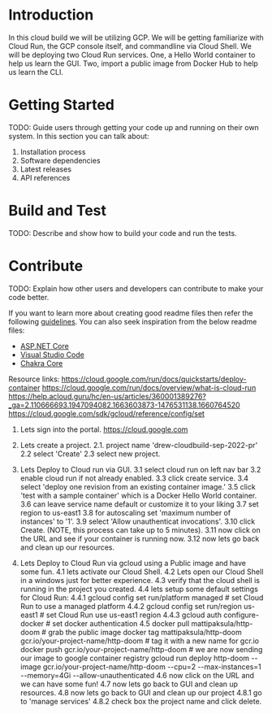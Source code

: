 # Introduction 
In this cloud build we will be utilizing GCP. We will be getting familiarize with Cloud Run, the GCP console itself, and commandline via Cloud Shell.
We will be deploying two Cloud Run services. One, a Hello World container to help us learn the GUI. Two, import a public image from Docker Hub to help us learn the CLI.

# Getting Started
TODO: Guide users through getting your code up and running on their own system. In this section you can talk about:
1.	Installation process
2.	Software dependencies
3.	Latest releases
4.	API references

# Build and Test
TODO: Describe and show how to build your code and run the tests. 

# Contribute
TODO: Explain how other users and developers can contribute to make your code better. 

If you want to learn more about creating good readme files then refer the following [guidelines](https://docs.microsoft.com/en-us/azure/devops/repos/git/create-a-readme?view=azure-devops). You can also seek inspiration from the below readme files:
- [ASP.NET Core](https://github.com/aspnet/Home)
- [Visual Studio Code](https://github.com/Microsoft/vscode)
- [Chakra Core](https://github.com/Microsoft/ChakraCore)



Resource links:
https://cloud.google.com/run/docs/quickstarts/deploy-container
https://cloud.google.com/run/docs/overview/what-is-cloud-run
https://help.acloud.guru/hc/en-us/articles/360001389276?_ga=2.110666693.1947094082.1663603873-1476531138.1660764520
https://cloud.google.com/sdk/gcloud/reference/config/set




1. Lets sign into the portal. https://cloud.google.com

2. Lets create a project.
    2.1. project name 'drew-cloudbuild-sep-2022-pr'
2.2 select 'Create'
2.3 select new project. 

3. Lets Deploy to Cloud run via GUI.
3.1 select cloud run on left nav bar
3.2 enable cloud run if not already enabled.
3.3 click create service.
3.4 select 'deploy one revision from an existing container image.'
3.5 click 'test with a sample container' which is a Docker Hello World container.
3.6 can leave service name default or customize it to your liking
3.7 set region to us-east1
3.8 for autoscaling set 'maximum number of instances' to '1'.
3.9 select 'Allow unauthenticat invocations'.
3.10 click Create. (NOTE, this process can take up to 5 minutes).
3.11 now click on the URL and see if your container is running now. 
3.12 now lets go back and clean up our resources. 

4. Lets Deploy to Cloud Run via gcloud using a Public image and have some fun.
4.1 lets activate our Cloud Shell. 
4.2 Lets open our Cloud Shell in a windows just for better experience.
4.3 verify that the cloud shell is running in the project you created. 
4.4 lets setup some default settings for Cloud Run:
4.4.1 gcloud config set run/platform managed # set Cloud Run to use a managed platform
4.4.2 gcloud config set run/region us-east1 # set Cloud Run use us-east1 region
4.4.3 gcloud auth configure-docker # set docker authentication
4.5 docker pull mattipaksula/http-doom # grab the public image
docker tag mattipaksula/http-doom gcr.io/your-project-name/http-doom # tag it with a new name for gcr.io
docker push gcr.io/your-project-name/http-doom # we are now sending our image to google container registry
gcloud run deploy http-doom --image gcr.io/your-project-name/http-doom --cpu=2 --max-instances=1 --memory=4Gi --allow-unauthenticated
4.6 now click on the URL and we can have some fun!
4.7 now lets go back to GUI and clean up resources.
4.8 now lets go back to GUI and clean up our project
4.8.1 go to 'manage services' 
4.8.2 check box the project name and click delete.
